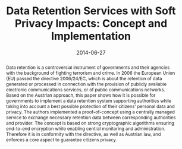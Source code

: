 ---
abstract: Data retention is a controversial instrument of governments and their agencies
  with the background of fighting terrorism and crime. In 2006 the European Union
  (EU) passed the directive 2006/24/EC, which is about the retention of data generated
  or processed in connection with the provision of publicly available electronic communications
  services, or of public communications networks. Based on the Austrian approach,
  this paper shows how it is possible for governments to implement a data retention
  system supporting authorities while taking into account a best possible protection
  of their citizens' personal data and privacy. The authors implemented a proof-of-concept
  using a centrally managed service to exchange necessary retention data between corresponding
  authorities and provider. The concept is based on strong cryptographic algorithms
  ensuring end-to-end encryption while enabling central monitoring and administration.
  Therefore it is in conformity with the directive, as well as Austrian law, and enforces
  a core aspect to guarantee citizens privacy.
authors:
- Michael Schafferer
- Markus Gruber
- Christian Schanes
- Thomas Grechenig
date: '2014-06-27'
featured: false
links:
- name: Publik
  url: https://publik.tuwien.ac.at/showentry.php?ID=236273&lang=2
publication: 'Talk: 5th IEEE International Conference on Software Engineering and
  Service Science (ICSESS 2014), Beijing, China; 06-27-2014 - 06-29-2014; in: "Proceedings
  of the International Conference on Software Engineering and Service Science", IEEE,
  Curran Associates, Inc. (2014), ISBN: 9781479932801; 178 - 181'
publication_types:
- '1'
publishDate: '2014-06-27'
title: 'Data Retention Services with Soft Privacy Impacts: Concept and Implementation'
url_pdf: ''
---